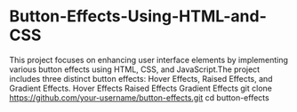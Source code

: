 # Button-Effects-Using-HTML-and-CSS
This project focuses on enhancing user interface elements by implementing various button effects using HTML, CSS, and JavaScript.The project includes three distinct button effects: Hover Effects, Raised Effects, and Gradient Effects.
Hover Effects
Raised Effects
Gradient Effects
git clone https://github.com/your-username/button-effects.git
cd button-effects

